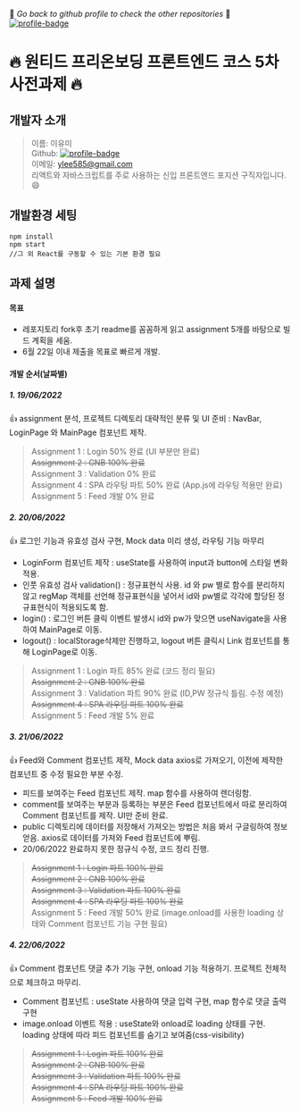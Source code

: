 :eyes: _*Go back to github profile to check the other repositories*_ :eyes:
[![profile-badge](https://img.shields.io/badge/Github-Profile-blue?style=flat&logo=Git&logoColor=F05032)](https://github.com/ymStudyLog)

# :fire: 원티드 프리온보딩 프론트엔드 코스 5차 사전과제 :fire:

## 개발자 소개

> 이름: 이유미 <br/>
> Github: [![profile-badge](https://img.shields.io/badge/Github-Profile-blue?style=flat&logo=Git&logoColor=F05032)](https://github.com/ymStudyLog) <br/>
> 이메일: ylee585@gmail.com <br/>
> 리액트와 자바스크립트를 주로 사용하는 신입 프론트엔드 포지션 구직자입니다.:smile: <br/>

## 개발환경 세팅

```
npm install
npm start
//그 외 React를 구동할 수 있는 기본 환경 필요
```

## 과제 설명

#### 목표

  - 레포지토리 fork후 초기 readme를 꼼꼼하게 읽고 assignment 5개를 바탕으로 빌드 계획을 세움.
  - 6월 22일 이내 제출을 목표로 빠르게 개발.

#### 개발 순서(날짜별)

##### 1. 19/06/2022

:thumbsup: assignment 분석, 프로젝트 디렉토리 대략적인 분류 및 UI 준비 : NavBar, LoginPage 와 MainPage 컴포넌트 제작.

> Assignment 1 : Login 50% 완료 (UI 부분만 완료) <br/> 
> ~~Assignment 2 : GNB 100% 완료~~ <br/>
> Assignment 3 : Validation 0% 완료 <br/>
> Assignment 4 : SPA 라우팅 파트 50% 완료 (App.js에 라우팅 적용만 완료) <br/>
> Assignment 5 : Feed 개발 0% 완료 <br/>

##### 2. 20/06/2022

:thumbsup: 로그인 기능과 유효성 검사 구현, Mock data 미리 생성, 라우팅 기능 마무리

  - LoginForm 컴포넌트 제작 : useState를 사용하여 input과 button에 스타일 변화 적용.
  - 인풋 유효성 검사 validation() : 정규표현식 사용. id 와 pw 별로 함수를 분리하지 않고 regMap 객체를 선언해 정규표현식을 넣어서 id와 pw별로 각각에 할당된 정규표현식이 적용되도록 함.
  - login() : 로그인 버튼 클릭 이벤트 발생시 id와 pw가 맞으면 useNavigate을 사용하여 MainPage로 이동.
  - logout() : localStorage삭제만 진행하고, logout 버튼 클릭시 Link 컴포넌트를 통해 LoginPage로 이동.

> Assignment 1 : Login 파트 85% 완료 (코드 정리 필요) <br/> 
> ~~Assignment 2 : GNB 100% 완료~~ <br/>
> Assignment 3 : Validation 파트 90% 완료 (ID,PW 정규식 틀림. 수정 예정) <br/> 
> ~~Assignment 4 : SPA 라우팅 파트 100% 완료~~ <br/>
> Assignment 5 : Feed 개발 5% 완료 <br/>

##### 3. 21/06/2022

:thumbsup: Feed와 Comment 컴포넌트 제작, Mock data axios로 가져오기, 이전에 제작한 컴포넌트 중 수정 필요한 부분 수정.

- 피드를 보여주는 Feed 컴포넌트 제작. map 함수를 사용하여 렌더링함.
- comment를 보여주는 부분과 등록하는 부분은 Feed 컴포넌트에서 따로 분리하여 Comment 컴포넌트를 제작. UI만 준비 완료.
- public 디렉토리에 데이터를 저장해서 가져오는 방법은 처음 봐서 구글링하여 정보 얻음. axios로 데이터를 가져와 Feed 컴포넌트에 뿌림.
- 20/06/2022 완료하지 못한 정규식 수정, 코드 정리 진행.

>~~Assignment 1 : Login 파트 100% 완료~~ <br/> 
>~~Assignment 2 : GNB 100% 완료~~ <br/> 
>~~Assignment 3 : Validation 파트 100% 완료~~ <br/> 
>~~Assignment 4 : SPA 라우팅 파트 100% 완료~~ <br/>
> Assignment 5 : Feed 개발 50% 완료 (image.onload를 사용한 loading 상태와 Comment 컴포넌트 기능 구현 필요)<br/>

##### 4. 22/06/2022

:thumbsup: Comment 컴포넌트 댓글 추가 기능 구현, onload 기능 적용하기. 프로젝트 전체적으로 체크하고 마무리.

- Comment 컴포넌트 : useState 사용하여 댓글 입력 구현, map 함수로 댓글 출력 구현
- image.onload 이벤트 적용 : useState와 onload로 loading 상태를 구현. loading 상태에 따라 피드 컴포넌트를 숨기고 보여줌(css-visibility)

> ~~Assignment 1 : Login 파트 100% 완료~~ <br/> 
> ~~Assignment 2 : GNB 100% 완료~~ <br/> 
> ~~Assignment 3 : Validation 파트 100% 완료~~ <br/> 
> ~~Assignment 4 : SPA 라우팅 파트 100% 완료~~ <br/> 
> ~~Assignment 5 : Feed 개발 100% 완료~~ <br/>
